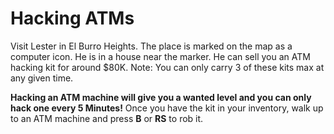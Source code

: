 # Hacking ATMs
Visit Lester in El Burro Heights. The place is marked on the map as a computer icon. He is in a house near the marker.
 He can sell you an ATM hacking kit for around $80K. Note: You can only carry 3 of these kits max at any given time.

**Hacking an ATM machine will give you a wanted level and you can only hack one every 5 Minutes!**
Once you have the kit in your inventory, walk up to an ATM machine and press **B** or **RS** to rob it.
